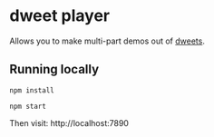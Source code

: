 # dweet player

Allows you to make multi-part demos out of [dweets](https://www.dwitter.net).

## Running locally

`npm install`

`npm start`

Then visit: http://localhost:7890
